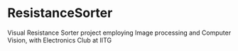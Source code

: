 # ResistanceSorter
Visual Resistance Sorter project employing Image processing and Computer Vision, with Electronics Club at IITG

